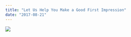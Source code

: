 ```yaml
---
title: "Let Us Help You Make a Good First Impression"
date: "2017-08-21"
---
```


![](/images/dental-fairfield-good-impression.jpg)
